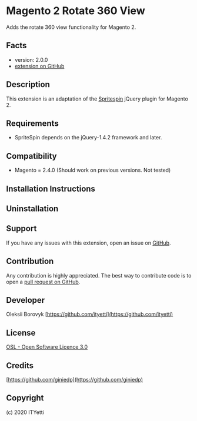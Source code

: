 Magento 2 Rotate 360 View
=====================
Adds the rotate 360 view functionality for Magento 2.

Facts
-----
- version: 2.0.0
- [extension on GitHub](https://github.com/ityetti/rotate)

Description
-----------
This extension is an adaptation of the [Spritespin](https://github.com/giniedp/spritespin) jQuery plugin for Magento 2.

Requirements
------------
- SpriteSpin depends on the jQuery-1.4.2 framework and later.

Compatibility
-------------
- Magento = 2.4.0 (Should work on previous versions. Not tested)

Installation Instructions
-------------------------

Uninstallation
--------------

Support
-------
If you have any issues with this extension, open an issue on [GitHub](https://github.com/ityetti/rotate/issues).

Contribution
------------
Any contribution is highly appreciated. The best way to contribute code is to open a [pull request on GitHub](https://github.com/ityetti/rotate/pulls).

Developer
---------
Oleksii Borovyk
[https://github.com/ityetti](https://github.com/ityetti)  

License
-------
[OSL - Open Software Licence 3.0](http://opensource.org/licenses/osl-3.0.php)

Credits
-------
[https://github.com/giniedp](https://github.com/giniedp)

Copyright
---------
(c) 2020 ITYetti
